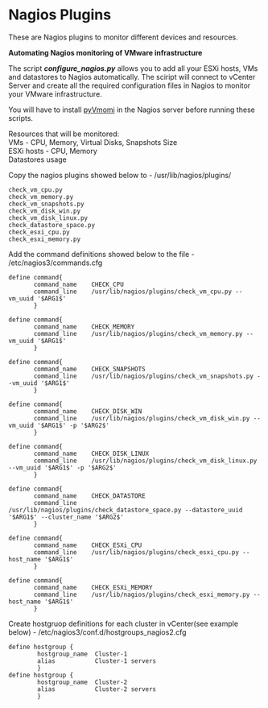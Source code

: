 Nagios Plugins
================

These are Nagios plugins to monitor different devices and resources.   


**Automating Nagios monitoring of VMware infrastructure**

The script **_configure_nagios.py_** allows you to add all your ESXi hosts, VMs and datastores to Nagios automatically. 
The sciript will connect to vCenter Server and create all the required configuration files in Nagios to monitor your VMware infrastructure. 

You will have to install [pyVmomi](https://github.com/vmware/pyvmomi) in the Nagios server before running these scripts. 

Resources that will be monitored:<br/> 
 VMs - CPU, Memory, Virtual Disks, Snapshots Size<br/>
 ESXi hosts - CPU, Memory <br/>
 Datastores usage
 
 Copy the nagios plugins showed below to - /usr/lib/nagios/plugins/
 ```
 check_vm_cpu.py
 check_vm_memory.py
 check_vm_snapshots.py
 check_vm_disk_win.py
 check_vm_disk_linux.py
 check_datastore_space.py
 check_esxi_cpu.py
 check_esxi_memory.py
 ```
 
 Add the command definitions showed below to the file - /etc/nagios3/commands.cfg
 ```
define command{
        command_name    CHECK_CPU
        command_line    /usr/lib/nagios/plugins/check_vm_cpu.py --vm_uuid '$ARG1$'
        }

define command{
        command_name    CHECK_MEMORY
        command_line    /usr/lib/nagios/plugins/check_vm_memory.py --vm_uuid '$ARG1$'
        }

define command{
        command_name    CHECK_SNAPSHOTS
        command_line    /usr/lib/nagios/plugins/check_vm_snapshots.py --vm_uuid '$ARG1$'
        }

define command{
        command_name    CHECK_DISK_WIN
        command_line    /usr/lib/nagios/plugins/check_vm_disk_win.py --vm_uuid '$ARG1$' -p '$ARG2$'
        }

define command{
        command_name    CHECK_DISK_LINUX
        command_line    /usr/lib/nagios/plugins/check_vm_disk_linux.py --vm_uuid '$ARG1$' -p '$ARG2$'
        }

define command{
        command_name    CHECK_DATASTORE
        command_line    /usr/lib/nagios/plugins/check_datastore_space.py --datastore_uuid '$ARG1$' --cluster_name '$ARG2$'
        }

define command{
        command_name    CHECK_ESXi_CPU
        command_line    /usr/lib/nagios/plugins/check_esxi_cpu.py --host_name '$ARG1$'
        }

define command{
        command_name    CHECK_ESXi_MEMORY
        command_line    /usr/lib/nagios/plugins/check_esxi_memory.py --host_name '$ARG1$'
        }
```

Create hostgruop definitions for each cluster in vCenter(see example below) - /etc/nagios3/conf.d/hostgroups_nagios2.cfg
```
define hostgroup {
        hostgroup_name  Cluster-1
        alias           Cluster-1 servers
        }
define hostgroup {
        hostgroup_name  Cluster-2
        alias           Cluster-2 servers
        }
```
      
